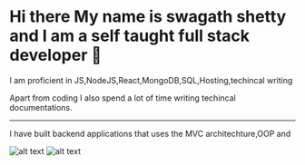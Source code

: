 # Hi there My name is swagath shetty and I am a self taught full stack developer 👋


I am proficient in JS,NodeJS,React,MongoDB,SQL,Hosting,techincal writing

Apart from coding I also spend a lot of time writing techincal documentations. 

---
I have built backend applications that uses the MVC architechture,OOP and 

![alt text](https://upload.wikimedia.org/wikipedia/commons/thumb/d/d9/Node.js_logo.svg/1200px-Node.js_logo.svg.png)
![alt text](https://colorlib.com/wp/wp-content/uploads/sites/2/react-dev-tools-logo.jpg)

<!--
**swagathushetty/swagathushetty** is a ✨ _special_ ✨ repository because its `README.md` (this file) appears on your GitHub profile.

Here are some ideas to get you started:

- 🔭 I’m currently working on ...
- 🌱 I’m currently learning ...
- 👯 I’m looking to collaborate on ...
- 🤔 I’m looking for help with ...
- 💬 Ask me about ...
- 📫 How to reach me: ...
- 😄 Pronouns: ...
- ⚡ Fun fact: ...
-->
